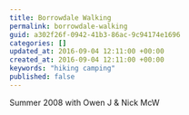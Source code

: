 ```yaml
---
title: Borrowdale Walking
permalink: borrowdale-walking
guid: a302f26f-0942-41b3-86ac-9c94174e1696
categories: []
updated_at: 2016-09-04 12:11:00 +00:00
created_at: 2016-09-04 12:11:00 +00:00
keywords: "hiking camping"
published: false
---
```


Summer 2008 with Owen J & Nick McW
